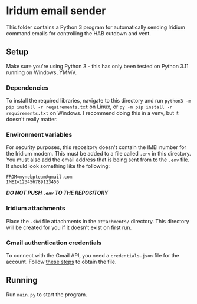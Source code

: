 # Iridum email sender

This folder contains a Python 3 program for automatically sending Iridium command emails for controlling the HAB cutdown and vent.

## Setup

Make sure you're using Python 3 - this has only been tested on Python 3.11 running on Windows, YMMV.

### Dependencies

To install the required libraries, navigate to this directory and run `python3 -m pip install -r requirements.txt` on Linux, or `py -m pip install -r requirements.txt` on Windows. I recommend doing this in a venv, but it doesn't really matter.

### Environment variables

For security purposes, this repository doesn't contain the IMEI number for the Iridium modem. This must be added to a file called `.env` in this directory. You must also add the email address that is being sent from to the `.env` file. It should look something like the following:
```
FROM=mynebpteam@gmail.com
IMEI=123456789123456
```

***DO NOT PUSH `.env` TO THE REPOSITORY***

### Iridium attachments

Place the `.sbd` file attachments in the `attachments/` directory. This directory will be created for you if it doesn't exist on first run.

### Gmail authentication credentials

To connect with the Gmail API, you need a `credentials.json` file for the account. Follow [these steps](https://developers.google.com/gmail/api/quickstart/python#authorize_credentials_for_a_desktop_application) to obtain the file.

## Running

Run `main.py` to start the program.
